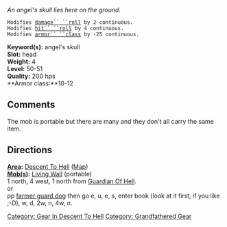 *An angel's skull lies here on the ground.*

`Modifies `[`damage`` ``roll`](Damage_Roll.md "wikilink")` by 2 continuous.`  
`Modifies `[`hit`` ``roll`](Hit_Roll.md "wikilink")` by 4 continuous.`  
`Modifies `[`armor`` ``class`](Armor_Class.md "wikilink")` by -25 continuous.`

**Keyword(s):** angel's skull  
**Slot:** head  
**Weight:** 4  
**Level:** 50-51  
**Quality:** 200 hps  
**Armor class:**10-12  

## Comments

The mob is portable but there are many and they don't all carry the same
item.

## Directions

**[Area](:Category:_Areas.md "wikilink"):** [Descent To
Hell](:Category:_Descent_To_Hell.md "wikilink")
([Map](Descent_To_Hell_Map.md "wikilink"))  
**[Mob(s)](:Category:_Mobs.md "wikilink"):** [Living
Wall](Living_Wall "wikilink") (portable)  
1 north, 4 west, 1 north from [Guardian Of
Hell](Guardian_Of_Hell "wikilink").  
or  
pp [farmer guard dog](farmer_guard_dog "wikilink") then go e, u, e, s,
enter book (look at it first, if you like ;-D), w, d, 2w, n, 4w, n.

[Category: Gear In Descent To
Hell](Category:_Gear_In_Descent_To_Hell "wikilink") [Category:
Grandfathered Gear](Category:_Grandfathered_Gear "wikilink")
